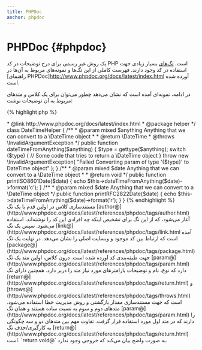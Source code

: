 ```yaml
---
title: PHPDoc
anchor: phpdoc
---
```


# PHPDoc {#phpdoc}

یک روش غیر رسمی برای درج توضیحات در کد PHP است. [تگ‌های](http://www.phpdoc.org/docs/latest/references/phpdoc/tags/index.html) بسیار زیادی جهت استفاده در کد وجود دارند. فهرست کاملی از این تگ‌ها و نمونه‌های مربوط به آن‌ها در [راهنمای PHPDoc]http://www.phpdoc.org/docs/latest/index.html آورده شده است.

در ادامه، نمونه‌ای آمده است که نشان می‌دهد چطور می‌توان برای یک کلاس و متدهای مربوط به آن توضیحات نوشت:

{% highlight php %}
<?php
/**
 * @author A Name <a.name@example.com>
 * @link http://www.phpdoc.org/docs/latest/index.html
 * @package helper
 */
class DateTimeHelper
{
    /**
     * @param mixed $anything Anything that we can convert to a \DateTime object
     *
     * @return \DateTime
     * @throws \InvalidArgumentException
     */
    public function dateTimeFromAnything($anything)
    {
        $type = gettype($anything);

        switch ($type) {
            // Some code that tries to return a \DateTime object
        }

        throw new \InvalidArgumentException(
            "Failed Converting param of type '{$type}' to DateTime object"
        );
    }

    /**
     * @param mixed $date Anything that we can convert to a \DateTime object
     *
     * @return void
     */
    public function printISO8601Date($date)
    {
        echo $this->dateTimeFromAnything($date)->format('c');
    }

    /**
     * @param mixed $date Anything that we can convert to a \DateTime object
     */
    public function printRFC2822Date($date)
    {
        echo $this->dateTimeFromAnything($date)->format('r');
    }
}
{% endhighlight %}

مستندسازی کلاس در اولین قدم با یک تگ [author@](http://www.phpdoc.org/docs/latest/references/phpdoc/tags/author.html) آغاز می‌شود، که از این تگ برای تشخیص اینکه چه افرادی این کد را نوشته‌اند، استفاده می‌شود. سپس یک تگ [link@](http://www.phpdoc.org/docs/latest/references/phpdoc/tags/link.html آمده است که ارتباط بین کد موجود و وبسایت اصلی را نشان می‌دهد. در نهایت یک تگ [package@](http://www.phpdoc.org/docs/latest/references/phpdoc/tags/package.html) جهت طبقه‌بندی کد آورده شده است.

درون کلاس، اولین متد یک تگ [param@](http://www.phpdoc.org/docs/latest/references/phpdoc/tags/param.html) دارد که نوع، نام و توضیحات پارامترهای مورد نیاز متد را دربر دارد. همچنین دارای تگ [return@](http://www.phpdoc.org/docs/latest/references/phpdoc/tags/return.html) و [throws@](http://www.phpdoc.org/docs/latest/references/phpdoc/tags/throws.html) است که جهت مستندسازی مقدار بازگشتی و روش مدیریت خطا استفاده می‌شود.

متدهای دوم و سوم به نسبت ساده هستند و همان تگ [param@](http://www.phpdoc.org/docs/latest/references/phpdoc/tags/param.html) را دارند که در متد اول مورد استفاده قرار گرفت. تفاوت مهم بین متدهای دو و سه چگونگی به کارگیری/حذف تگ [return@](http://www.phpdoc.org/docs/latest/references/phpdoc/tags/return.html) است. `return void@` به صورت واضح بیان می‌کند که خروجی وجود ندارد.
